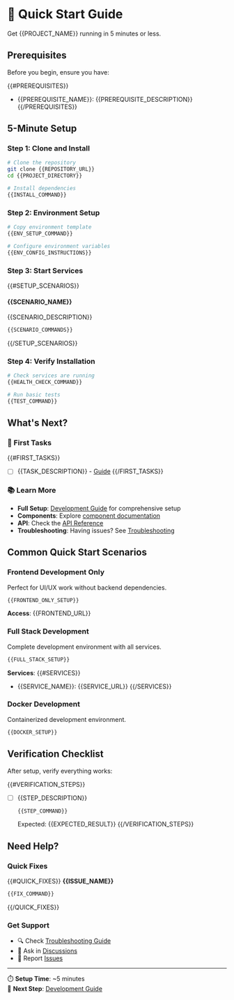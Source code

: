 # 🚀 Quick Start Guide

Get {{PROJECT_NAME}} running in 5 minutes or less.

## Prerequisites

Before you begin, ensure you have:

{{#PREREQUISITES}}
- {{PREREQUISITE_NAME}}: {{PREREQUISITE_DESCRIPTION}}
{{/PREREQUISITES}}

## 5-Minute Setup

### Step 1: Clone and Install

```bash
# Clone the repository
git clone {{REPOSITORY_URL}}
cd {{PROJECT_DIRECTORY}}

# Install dependencies
{{INSTALL_COMMAND}}
```

### Step 2: Environment Setup

```bash
# Copy environment template
{{ENV_SETUP_COMMAND}}

# Configure environment variables
{{ENV_CONFIG_INSTRUCTIONS}}
```

### Step 3: Start Services

{{#SETUP_SCENARIOS}}
#### {{SCENARIO_NAME}}

{{SCENARIO_DESCRIPTION}}

```bash
{{SCENARIO_COMMANDS}}
```

{{/SETUP_SCENARIOS}}

### Step 4: Verify Installation

```bash
# Check services are running
{{HEALTH_CHECK_COMMAND}}

# Run basic tests
{{TEST_COMMAND}}
```

## What's Next?

### 🎯 First Tasks

{{#FIRST_TASKS}}
- [ ] {{TASK_DESCRIPTION}} - [Guide]({{TASK_LINK}})
{{/FIRST_TASKS}}

### 📚 Learn More

- **Full Setup**: [Development Guide](./DEVELOPMENT_GUIDE.md) for comprehensive setup
- **Components**: Explore [component documentation](./docs/components/)
- **API**: Check the [API Reference](./API_REFERENCE.md)
- **Troubleshooting**: Having issues? See [Troubleshooting](./TROUBLESHOOTING.md)

## Common Quick Start Scenarios

### Frontend Development Only

Perfect for UI/UX work without backend dependencies.

```bash
{{FRONTEND_ONLY_SETUP}}
```

**Access**: {{FRONTEND_URL}}

### Full Stack Development

Complete development environment with all services.

```bash
{{FULL_STACK_SETUP}}
```

**Services**:
{{#SERVICES}}
- {{SERVICE_NAME}}: {{SERVICE_URL}}
{{/SERVICES}}

### Docker Development

Containerized development environment.

```bash
{{DOCKER_SETUP}}
```

## Verification Checklist

After setup, verify everything works:

{{#VERIFICATION_STEPS}}
- [ ] {{STEP_DESCRIPTION}}
  ```bash
  {{STEP_COMMAND}}
  ```
  Expected: {{EXPECTED_RESULT}}
{{/VERIFICATION_STEPS}}

## Need Help?

### Quick Fixes

{{#QUICK_FIXES}}
**{{ISSUE_NAME}}**
```bash
{{FIX_COMMAND}}
```
{{/QUICK_FIXES}}

### Get Support

- 🔍 Check [Troubleshooting Guide](./TROUBLESHOOTING.md)
- 💬 Ask in [Discussions]({{DISCUSSIONS_URL}})
- 🐛 Report [Issues]({{ISSUES_URL}})

---

⏱️ **Setup Time**: ~5 minutes  
🎯 **Next Step**: [Development Guide](./DEVELOPMENT_GUIDE.md)